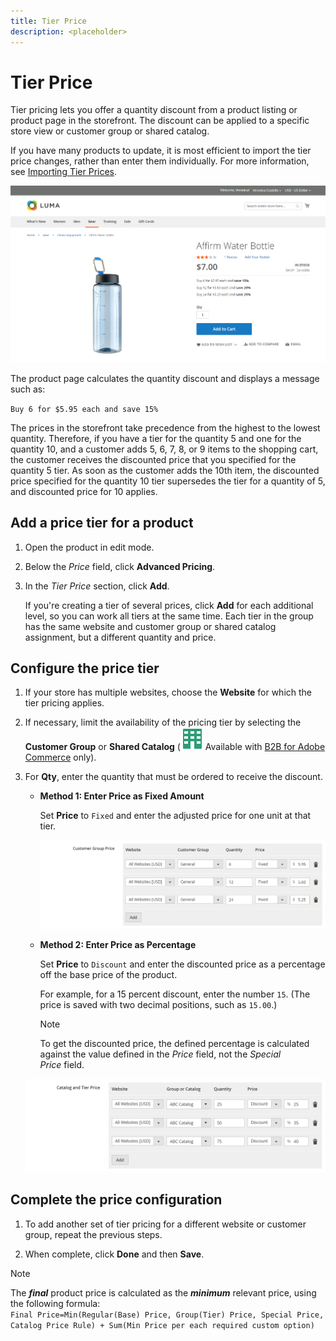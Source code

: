 ```yaml
---
title: Tier Price
description: <placeholder>
---
```

# Tier Price

Tier pricing lets you offer a quantity discount from a product listing or product page in the storefront. The discount can be applied to a specific store view or customer group or shared catalog.

If you have many products to update, it is most efficient to import the tier price changes, rather than enter them individually. For more information, see [Importing Tier Prices](https://docs.magento.com/user-guide/system/data-import-price-tier.html).

![Tier price on a storefront product page](./assets/product-price-tier-storefront.png)<!-- zoom -->

The product page calculates the quantity discount and displays a message such as:

`Buy 6 for $5.95 each and save 15%`

The prices in the storefront take precedence from the highest to the lowest quantity. Therefore, if you have a tier for the quantity 5 and one for the quantity 10, and a customer adds 5, 6, 7, 8, or 9 items to the shopping cart, the customer receives the discounted price that you specified for the quantity 5 tier. As soon as the customer adds the 10th item, the discounted price specified for the quantity 10 tier supersedes the tier for a quantity of 5, and discounted price for 10 applies.

## Add a price tier for a product

1. Open the product in edit mode.

1. Below the _Price_ field, click **Advanced Pricing**.

1. In the _Tier Price_ section, click **Add**.

   If you're creating a tier of several prices, click **Add** for each additional level, so you can work all tiers at the same time. Each tier in the group has the same website and customer group or shared catalog assignment, but a different quantity and price.

## Configure the price tier

1. If your store has multiple websites, choose the **Website** for which the tier pricing applies.

1. If necessary, limit the availability of the pricing tier by selecting the **Customer Group** or **Shared Catalog** (![B2B for Adobe Commerce](../assets/b2b.svg) Available with [B2B for Adobe Commerce](./b2b/../introduction.md) only).

1. For **Qty**, enter the quantity that must be ordered to receive the discount.

   - **Method 1: Enter Price as Fixed Amount**

      Set **Price** to `Fixed` and enter the adjusted price for one unit at that tier.

      ![Tier Price as a Fixed Amount](./assets/product-price-tier-fixed.png)<!-- zoom -->

   - **Method 2: Enter Price as Percentage**

      Set **Price** to `Discount` and enter the discounted price as a percentage off the base price of the product.

      For example, for a 15 percent discount, enter the number `15`. (The price is saved with two decimal positions, such as `15.00`.)

      >[!NOTE]
      >
      >To get the discounted price, the defined percentage is calculated against the value defined in the _Price_ field, not the _Special Price_ field.

   ![Tier Price as a Percentage](./assets/product-price-tier-discount.png)<!-- zoom -->

## Complete the price configuration

1. To add another set of tier pricing for a different website or customer group, repeat the previous steps.

1. When complete, click **Done** and then **Save**.

>[!NOTE]
>
>The **_final_** product price is calculated as the **_minimum_** relevant price, using the following formula: <br/>`Final Price=Min(Regular(Base) Price, Group(Tier) Price, Special Price, Catalog Price Rule) + Sum(Min Price per each required custom option)`

